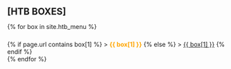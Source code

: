 <h2 style="margin-bottom:0; padding-top: 20px">[HTB BOXES]</h2>

{% for box in site.htb_menu %}
<div style="padding-top:10px">
  {% if page.url contains box[1] %}
  > <strong style="color:orange">{{ box[1] }}</strong>
  {% else %}
  > <a href="{{ site.url }}/boxes/{{ box[0] }}_{{ box[1] }}.html">{{ box[1] }}</a>
  {% endif %}
</div>
{% endfor %}

